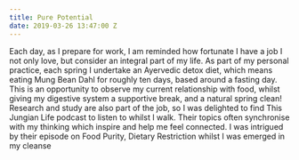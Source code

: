 ```yaml
---
title: Pure Potential
date: 2019-03-26 13:47:00 Z
---
```


Each day, as I prepare for work, I am reminded how fortunate I have a job I not only love, but consider an integral part of my life.  As part of my personal practice, each spring I undertake an Ayervedic detox diet, which means eating Mung Bean Dahl for roughly ten days, based around a fasting day.  This is an opportunity to observe my current relationship with food, whilst giving my digestive system a supportive break, and a natural spring clean! Research and study are also part of the job, so I was delighted to find This Jungian Life podcast to listen to whilst I walk.  Their topics often synchronise with my thinking which inspire and help me feel connected.  I was intrigued by their episode on Food Purity, Dietary Restriction whilst I was emerged in my cleanse  